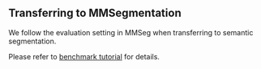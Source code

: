 ## Transferring to MMSegmentation

We follow the evaluation setting in MMSeg when transferring to semantic segmentation.

Please refer to [benchmark tutorial](../../../docs/tutorials/6_benchmarks.md) for details.
